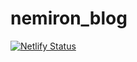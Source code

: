 # nemiron_blog
[![Netlify Status](https://api.netlify.com/api/v1/badges/b792bd3a-fcdf-438c-976b-644372d7842f/deploy-status)](https://app.netlify.com/sites/nemiron/deploys)
